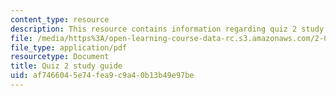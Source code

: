 ```yaml
---
content_type: resource
description: This resource contains information regarding quiz 2 study guide.
file: /media/https%3A/open-learning-course-data-rc.s3.amazonaws.com/2-086-numerical-computation-for-mechanical-engineers-fall-2012/af7466045e74fea9c9a40b13b49e97be_MIT2_086F12_quiz2_study.pdf
file_type: application/pdf
resourcetype: Document
title: Quiz 2 study guide
uid: af746604-5e74-fea9-c9a4-0b13b49e97be
---
```

